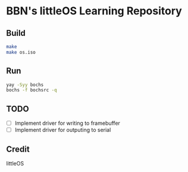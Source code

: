 # BBN's littleOS Learning Repository

## Build

```bash
make 
make os.iso
```

## Run

```bash
yay -Syy bochs
bochs -f bochsrc -q
```

## TODO
- [ ] Implement driver for writing to framebuffer
- [ ] Implement driver for outputing to serial 

## Credit

littleOS
